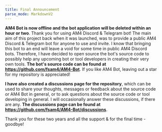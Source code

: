 ```yaml
---
title: Final Announcement
parse_mode: MarkdownV2
---
```


**AM4 Bot is now offline and the bot application will be deleted within an hour or two**. Thank you for using AM4 Discord & Telegram bot! The main aim of this project back when it was launched, was to provide a public AM4 Discord & Telegram bot for anyone to use and invite. I know that bringing this bot to an end will leave a void for some time in public AM4 Discord bots. Therefore, I have decided to open source the bot's source code to possibly help any upcoming bot or tool developers in creating their very own tools. **The bot's source code can be found at https://github.com/fsam4/AM4-Bot**. If you like AM4 Bot, leaving out a star for my repository is appreciated!

__I have also created a discussions page for the repository__, which can be used to share your thoughts, messages or feedback about the source code or AM4 Bot in general, or to ask questions about the source code or tool developing in general. I will occasionally answer these discussions, if there are any. **The discussions page can be found at https://github.com/fsam4/AM4-Bot/discussions**.

Thank you for these two years and all the support & for the final time - goodbye!